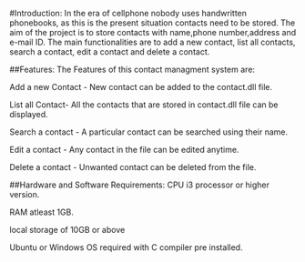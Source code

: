 #Introduction:
In the era of cellphone nobody uses handwritten phonebooks, as this is the present situation contacts need to be stored. The aim of the project is to store contacts with name,phone number,address and e-mail ID. The main functionalities are to add a new contact, list all contacts, search a contact, edit a contact and delete a contact.

##Features:
The Features of this contact managment system are:

Add a new Contact - New contact can be added to the contact.dll file.

List all Contact- All the contacts that are stored in contact.dll file can be displayed.

Search a contact - A particular contact can be searched using their name.

Edit a contact - Any contact in the file can be edited anytime.

Delete a contact - Unwanted contact can be deleted from the file.

##Hardware and Software Requirements:
CPU i3 processor or higher version.

RAM atleast 1GB.

local storage of 10GB or above

Ubuntu or Windows OS required with C compiler pre installed.
